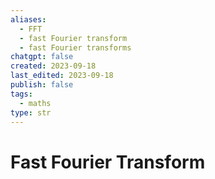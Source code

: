 ```yaml
---
aliases:
  - FFT
  - fast Fourier transform
  - fast Fourier transforms
chatgpt: false
created: 2023-09-18
last_edited: 2023-09-18
publish: false
tags:
  - maths
type: str
---
```

# Fast Fourier Transform
